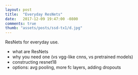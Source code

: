 ```yaml
---
layout: post
title:  "Everyday ResNets"
date:   2017-12-09 19:47:00 -0800
comments: true
thumb: "assets/posts/ssd-tx1/d.jpg"
---
```


ResNets for everyday use.

- what are ResNets
- why you need one (vs vgg-like cnns, vs pretrained models)
- constructing resnet18
- options: avg pooling, more fc layers, adding dropouts